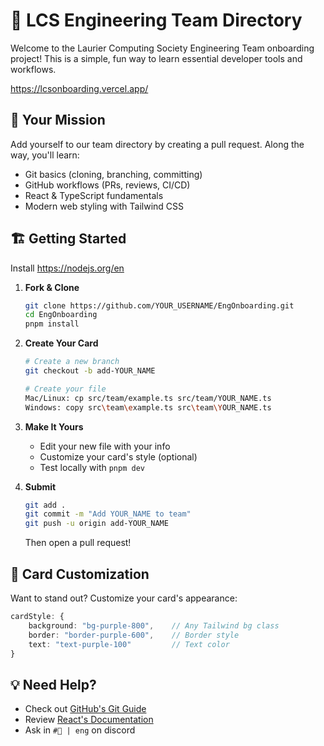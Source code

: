 # 🚀 LCS Engineering Team Directory

Welcome to the Laurier Computing Society Engineering Team onboarding project! This is a simple, fun way to learn essential developer tools and workflows.

https://lcsonboarding.vercel.app/

## 🎯 Your Mission

Add yourself to our team directory by creating a pull request. Along the way, you'll learn:

- Git basics (cloning, branching, committing)
- GitHub workflows (PRs, reviews, CI/CD)
- React & TypeScript fundamentals
- Modern web styling with Tailwind CSS

## 🏗️ Getting Started

Install https://nodejs.org/en

1. **Fork & Clone**
   ```bash
   git clone https://github.com/YOUR_USERNAME/EngOnboarding.git
   cd EngOnboarding
   pnpm install
   ```

2. **Create Your Card**
   ```bash
   # Create a new branch
   git checkout -b add-YOUR_NAME

   # Create your file
   Mac/Linux: cp src/team/example.ts src/team/YOUR_NAME.ts
   Windows: copy src\team\example.ts src\team\YOUR_NAME.ts
   ```

3. **Make It Yours**
   - Edit your new file with your info
   - Customize your card's style (optional)
   - Test locally with `pnpm dev`

4. **Submit**
   ```bash
   git add .
   git commit -m "Add YOUR_NAME to team"
   git push -u origin add-YOUR_NAME
   ```
   Then open a pull request!

## 🎨 Card Customization

Want to stand out? Customize your card's appearance:
```typescript
cardStyle: {
    background: "bg-purple-800",    // Any Tailwind bg class
    border: "border-purple-600",    // Border style
    text: "text-purple-100"         // Text color
}
```

## 💡 Need Help?

- Check out [GitHub's Git Guide](https://github.com/git-guides)
- Review [React's Documentation](https://react.dev)
- Ask in `#🔧 | eng` on discord
